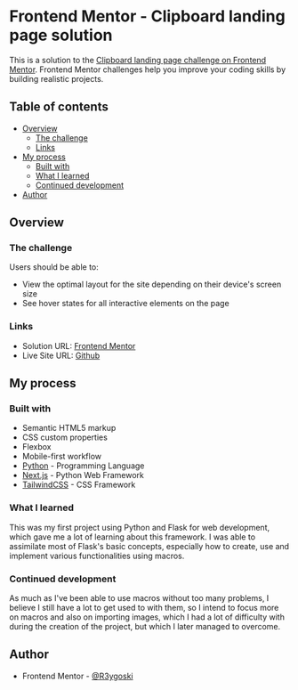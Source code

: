 # Frontend Mentor - Clipboard landing page solution

This is a solution to the [Clipboard landing page challenge on Frontend Mentor](https://www.frontendmentor.io/challenges/clipboard-landing-page-5cc9bccd6c4c91111378ecb9). Frontend Mentor challenges help you improve your coding skills by building realistic projects. 

## Table of contents

- [Overview](#overview)
  - [The challenge](#the-challenge)
  - [Links](#links)
- [My process](#my-process)
  - [Built with](#built-with)
  - [What I learned](#what-i-learned)
  - [Continued development](#continued-development)
- [Author](#author)

## Overview

### The challenge

Users should be able to:

- View the optimal layout for the site depending on their device's screen size
- See hover states for all interactive elements on the page

### Links

- Solution URL: [Frontend Mentor](https://www.frontendmentor.io/solutions/clipboard-landing-page-made-with-python-flask-and-tailwind-xfVxJdN1st)
- Live Site URL: [Github](https://r3ygoski.github.io/clipboard-landing-page-python-flask/)

## My process

### Built with

- Semantic HTML5 markup
- CSS custom properties
- Flexbox
- Mobile-first workflow
- [Python](https://www.python.org/) - Programming Language
- [Next.js](https://flask.palletsprojects.com/en/3.0.x/) - Python Web Framework
- [TailwindCSS](https://tailwindcss.com/) - CSS Framework

### What I learned

This was my first project using Python and Flask for web development, which gave me a lot of learning about this framework. I was able to assimilate most of Flask's basic concepts, especially how to create, use and implement various functionalities using macros.

### Continued development

As much as I've been able to use macros without too many problems, I believe I still have a lot to get used to with them, so I intend to focus more on macros and also on importing images, which I had a lot of difficulty with during the creation of the project, but which I later managed to overcome.

## Author

- Frontend Mentor - [@R3ygoski](https://www.frontendmentor.io/profile/R3ygoski)
